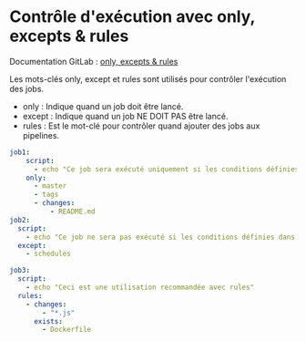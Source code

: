 # Contrôle d'exécution avec only, excepts & rules

Documentation GitLab : [only, excepts & rules](https://docs.gitlab.com/ee/ci/yaml/#only--except)

Les mots-clés only, except et rules sont utilisés pour contrôler l'exécution des jobs.

- only : Indique quand un job doit être lancé.
- except : Indique quand un job NE DOIT PAS être lancé.
- rules : Est le mot-clé pour contrôler quand ajouter des jobs aux pipelines.

```yaml
job1:
    script:
      - echo "Ce job sera exécuté uniquement si les conditions définies dans only sont remplies"
    only:
      - master
      - tags
      - changes:
          - README.md
job2:
  script:
    - echo "Ce job ne sera pas exécuté si les conditions définies dans except sont remplies"
  except:
    - schedules

job3:
  script:
    - echo "Ceci est une utilisation recommandée avec rules"
  rules:
    - changes:
        - "*.js"
      exists:
        - Dockerfile
```
